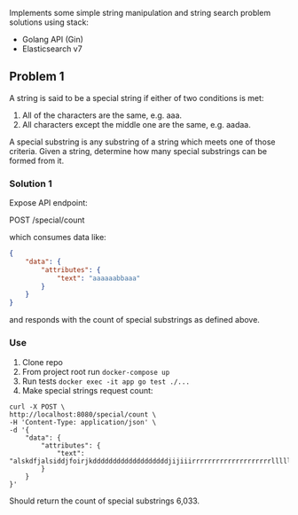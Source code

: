 Implements some simple string manipulation and string search problem solutions using stack:

* Golang API (Gin)
* Elasticsearch v7

## Problem 1

A string is said to be a special string if either of two conditions is met:

1. All of the characters are the same, e.g. aaa.
2. All characters except the middle one are the same, e.g. aadaa.

A special substring is any substring of a string which meets one of those criteria. Given a string, determine how many special substrings can be formed from it.

### Solution 1

Expose API endpoint:

POST /special/count

which consumes data like:

```json
{
    "data": {
        "attributes": {
            "text": "aaaaaabbaaa"
        }
    }
}
```

and responds with the count of special substrings as defined above.

### Use

1. Clone repo
2. From project root run `docker-compose up`
3. Run tests `docker exec -it app go test ./...`
4. Make special strings request count:

```
curl -X POST \
http://localhost:8080/special/count \
-H 'Content-Type: application/json' \
-d '{
    "data": {
        "attributes": {
            "text": "alskdfjalsiddjfoirjkdddddddddddddddddddjijiiirrrrrrrrrrrrrrrrrrrrlllllllllllllllllllldkaldjifaddjddddddddddddddddddddjddddddddddddddddkkkkalsdlsksjlsajdlkfjaldskjfalsdkiiiiiiiiiiiiiiiiiiiiiiiiiiiiiiiiiiiiiiiiiiiiiiiiiiiiiiiiddddddddddddddddddddddddddddddddddddddddddddddddddddddddddddddddddddddddddnnnnnnnnnnnnnnnnnnnnnnnnnnnnnnssssssssssssssss"
        }
    }
}'
```

Should return the count of special substrings 6,033.
